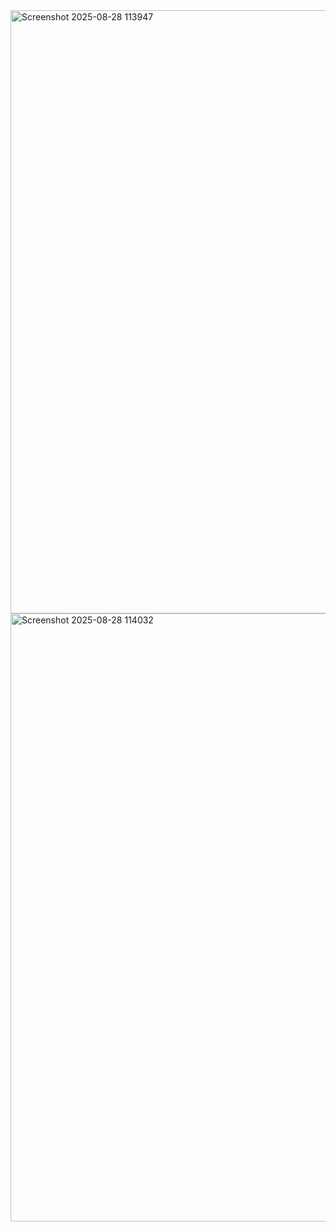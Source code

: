 <img width="542" height="965" alt="Screenshot 2025-08-28 113947" src="https://github.com/user-attachments/assets/da8bc58e-6c62-4660-a325-2a1f60435c41" />
<img width="550" height="973" alt="Screenshot 2025-08-28 114032" src="https://github.com/user-attachments/assets/a0cfe32d-c4e3-4edd-a16c-2dab3fbef7e2" />
